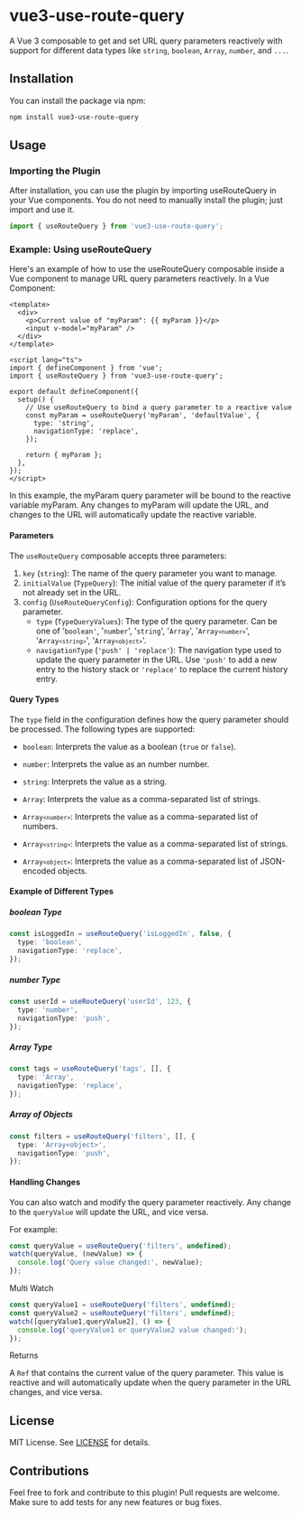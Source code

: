 # vue3-use-route-query

A Vue 3 composable to get and set URL query parameters reactively with support for different data types like `string`, `boolean`, `Array`, `number`, and `...`.

## Installation

You can install the package via npm:

```bash
npm install vue3-use-route-query
```

## Usage

### Importing the Plugin

After installation, you can use the plugin by importing useRouteQuery in your Vue components. You do not need to manually install the plugin; just import and use it.

```ts
import { useRouteQuery } from 'vue3-use-route-query';
```

### Example: Using useRouteQuery

Here's an example of how to use the useRouteQuery composable inside a Vue component to manage URL query parameters reactively.
In a Vue Component:

```vue
<template>
  <div>
    <p>Current value of "myParam": {{ myParam }}</p>
    <input v-model="myParam" />
  </div>
</template>

<script lang="ts">
import { defineComponent } from 'vue';
import { useRouteQuery } from 'vue3-use-route-query';

export default defineComponent({
  setup() {
    // Use useRouteQuery to bind a query parameter to a reactive value
    const myParam = useRouteQuery('myParam', 'defaultValue', {
      type: 'string',
      navigationType: 'replace',
    });

    return { myParam };
  },
});
</script>
```

In this example, the myParam query parameter will be bound to the reactive variable myParam. Any changes to myParam will update the URL, and changes to the URL will automatically update the reactive variable.

#### Parameters

The <code>useRouteQuery</code> composable accepts three parameters:

1. <code>key</code> (<code>string</code>): The name of the query parameter you want to manage.
2. <code>initialValue</code> (<code>TypeQuery</code>): The initial value of the query parameter if it’s not already set in the URL.
3. <code>config</code> (<code>UseRouteQueryConfig</code>): Configuration options for the query parameter.
    * <code>type</code> (<code>TypeQueryValues</code>): The type of the query parameter. Can be one of '<code>boolean'</code>, '<code>number</code>', '<code>string</code>', '<code>Array</code>', '<code>Array`<number>`</code>', '<code>Array`<string>`</code>', '<code>Array`<object>`</code>'.
    * <code>navigationType</code> (<code>'push' | 'replace'</code>): The navigation type used to update the query parameter in the URL. Use <code>'push'</code> to add a new entry to the history stack or <code>'replace'</code> to replace the current history entry.

#### Query Types

The <code>type</code> field in the configuration defines how the query parameter should be processed. The following types are supported:

* <code>boolean</code>: Interprets the value as a boolean (<code>true</code> or <code>false</code>).

* <code>number</code>: Interprets the value as an number number.

* <code>string</code>: Interprets the value as a string.

* <code>Array</code>: Interprets the value as a comma-separated list of strings.

* <code>Array`<number>`</code>: Interprets the value as a comma-separated list of numbers.

* <code>Array`<string>`</code>: Interprets the value as a comma-separated list of strings.

* <code>Array`<object>`</code>: Interprets the value as a comma-separated list of JSON-encoded objects.

#### Example of Different Types

##### boolean Type

```ts
const isLoggedIn = useRouteQuery('isLoggedIn', false, {
  type: 'boolean',
  navigationType: 'replace',
});
```

##### number Type

```ts
const userId = useRouteQuery('userId', 123, {
  type: 'number',
  navigationType: 'push',
});
```

##### Array Type

```ts
const tags = useRouteQuery('tags', [], {
  type: 'Array',
  navigationType: 'replace',
});
```

##### Array of Objects

```ts
const filters = useRouteQuery('filters', [], {
  type: 'Array<object>',
  navigationType: 'push',
});
```

#### Handling Changes

You can also watch and modify the query parameter reactively. Any change to the <code>queryValue</code> will update the URL, and vice versa.

For example:

```ts
const queryValue = useRouteQuery('filters', undefined);
watch(queryValue, (newValue) => {
  console.log('Query value changed:', newValue);
});
```

Multi Watch

```ts
const queryValue1 = useRouteQuery('filters', undefined);
const queryValue2 = useRouteQuery('filters', undefined);
watch([queryValue1,queryValue2], () => {
  console.log('queryValue1 or queryValue2 value changed:');
});
```

Returns

A <code>Ref</code> that contains the current value of the query parameter. This value is reactive and will automatically update when the query parameter in the URL changes, and vice versa.

## License

MIT License. See [LICENSE](https://opensource.org/license/MIT) for details.

## Contributions

Feel free to fork and contribute to this plugin! Pull requests are welcome. Make sure to add tests for any new features or bug fixes.
